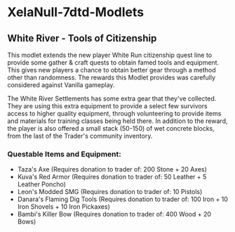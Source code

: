 # XelaNull-7dtd-Modlets

## White River - Tools of Citizenship

This modlet extends the new player White Run citizenship quest line to provide some gather & craft quests to obtain famed tools and equipment. This gives new players a chance to obtain better gear through a method other than randomness. The rewards this Modlet provides was carefully considered against Vanilla gameplay.

The White River Settlements has some extra gear that they've collected. They are using this extra equipment to provide a select few survivors access to higher quality equipment, through volunteering to provide items and materials for training classes being held there. In addition to the reward, the player is also offered a small stack (50-150) of wet concrete blocks, from the last of the Trader's community inventory.

### Questable Items and Equipment:

- Taza's Axe (Requires donation to trader of: 200 Stone + 20 Axes)
- Kuva's Red Armor (Requires donation to trader of: 50 Leather + 5 Leather Poncho)
- Leon's Modded SMG (Requires donation to trader of: 10 Pistols)
- Danara's Flaming Dig Tools (Requires donation to trader of: 100 Iron + 10 Iron Shovels + 10 Iron Pickaxes)
- Bambi's Killer Bow (Requires donation to trader of: 400 Wood + 20 Bows)
